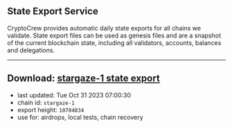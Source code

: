 ## State Export Service
CryptoCrew provides automatic daily state exports for all chains we validate. State export files can be used as genesis files and are a snapshot of the current blockchain state, including all validators, accounts, balances and delegations.

---
**Download: [stargaze-1 state export](https://dl.ccvalidators.com/SERVICE/stargaze/stargaze-1_export_10704834.json)**
---

- last updated: Tue Oct 31 2023 07:00:30
- chain id: `stargaze-1`
- export height: `10704834`
- use for: airdrops, local tests, chain recovery
